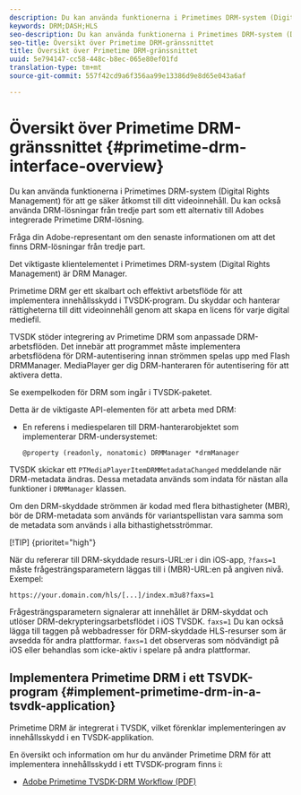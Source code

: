 ```yaml
---
description: Du kan använda funktionerna i Primetimes DRM-system (Digital Rights Management) för att ge säker åtkomst till ditt videoinnehåll. Du kan också använda DRM-lösningar från tredje part som ett alternativ till Adobes integrerade Primetime DRM-lösning.
keywords: DRM;DASH;HLS
seo-description: Du kan använda funktionerna i Primetimes DRM-system (Digital Rights Management) för att ge säker åtkomst till ditt videoinnehåll. Du kan också använda DRM-lösningar från tredje part som ett alternativ till Adobes integrerade Primetime DRM-lösning.
seo-title: Översikt över Primetime DRM-gränssnittet
title: Översikt över Primetime DRM-gränssnittet
uuid: 5e794147-cc58-448c-b8ec-065e80ef01fd
translation-type: tm+mt
source-git-commit: 557f42cd9a6f356aa99e13386d9e8d65e043a6af

---
```



# Översikt över Primetime DRM-gränssnittet {#primetime-drm-interface-overview}

Du kan använda funktionerna i Primetimes DRM-system (Digital Rights Management) för att ge säker åtkomst till ditt videoinnehåll. Du kan också använda DRM-lösningar från tredje part som ett alternativ till Adobes integrerade Primetime DRM-lösning.

<!--<a id="section_4DD54E085AB345FE9BE00865E56B28DB"></a>-->

Fråga din Adobe-representant om den senaste informationen om att det finns DRM-lösningar från tredje part.

Det viktigaste klientelementet i Primetimes DRM-system (Digital Rights Management) är DRM Manager.

Primetime DRM ger ett skalbart och effektivt arbetsflöde för att implementera innehållsskydd i TVSDK-program. Du skyddar och hanterar rättigheterna till ditt videoinnehåll genom att skapa en licens för varje digital mediefil.

TVSDK stöder integrering av Primetime DRM som anpassade DRM-arbetsflöden. Det innebär att programmet måste implementera arbetsflödena för DRM-autentisering innan strömmen spelas upp med Flash DRMManager. MediaPlayer ger dig DRM-hanteraren för autentisering för att aktivera detta.

Se exempelkoden för DRM som ingår i TVSDK-paketet.

Detta är de viktigaste API-elementen för att arbeta med DRM:

* En referens i mediespelaren till DRM-hanterarobjektet som implementerar DRM-undersystemet:

   ```
   @property (readonly, nonatomic) DRMManager *drmManager
   ```

<!--<a id="section_F986DB1EDD6F44CD8E57419CCA0921E8"></a>-->

TVSDK skickar ett `PTMediaPlayerItemDRMMetadataChanged` meddelande när DRM-metadata ändras. Dessa metadata används som indata för nästan alla funktioner i `DRMManager` klassen.

<!--<a id="section_223DCF63BAB6438792A85352A79044CC"></a>-->

Om den DRM-skyddade strömmen är kodad med flera bithastigheter (MBR), bör de DRM-metadata som används för variantspellistan vara samma som de metadata som används i alla bithastighetsströmmar.

[!TIP] {prioritet=&quot;high&quot;}

När du refererar till DRM-skyddade resurs-URL:er i din iOS-app, `?faxs=1` måste frågesträngsparametern läggas till i (MBR)-URL:en på angiven nivå. Exempel:

```
https://your.domain.com/hls/[...]/index.m3u8?faxs=1
```

Frågesträngsparametern signalerar att innehållet är DRM-skyddat och utlöser DRM-dekrypteringsarbetsflödet i iOS TVSDK. `faxs=1` Du kan också lägga till taggen på webbadresser för DRM-skyddade HLS-resurser som är avsedda för andra plattformar. `faxs=1` det observeras som nödvändigt på iOS eller behandlas som icke-aktiv i spelare på andra plattformar.

## Implementera Primetime DRM i ett TSVDK-program {#implement-primetime-drm-in-a-tsvdk-application}

Primetime DRM är integrerat i TVSDK, vilket förenklar implementeringen av innehållsskydd i en TVSDK-applikation.

En översikt och information om hur du använder Primetime DRM för att implementera innehållsskydd i ett TVSDK-program finns i:

* [Adobe Primetime TVSDK-DRM Workflow (PDF)](https://helpx.adobe.com/content/dam/help/en/primetime/drm/drm_tvsdk_drm_workflow.pdf)